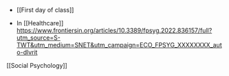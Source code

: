   - [[First day of class]]

  - In [[Healthcare]]
    https://www.frontiersin.org/articles/10.3389/fpsyg.2022.836157/full?utm_source=S-TWT&utm_medium=SNET&utm_campaign=ECO_FPSYG_XXXXXXXX_auto-dlvrit

[[Social Psychology]]